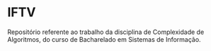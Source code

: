 # IFTV
Repositório referente ao trabalho da disciplina de Complexidade de Algoritmos, do curso de Bacharelado em Sistemas de Informação.
